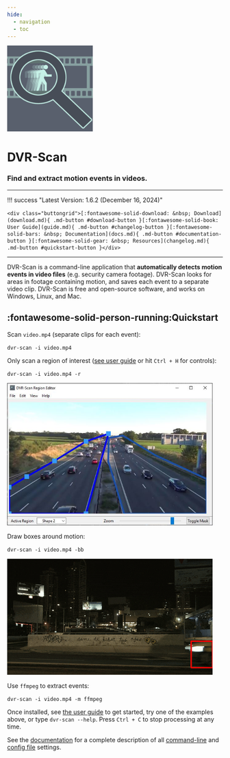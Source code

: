 ```yaml
---
hide:
  - navigation
  - toc
---
```


<img alt="DVR-Scan Logo" src="assets/dvr-scan.png" width="200rem"/>

<h1 id="dvr-scan-title">DVR-Scan</h1>
<h3 id="dvr-scan-subtitle">Find and extract motion events in videos.</h3>

------------------------------------------------------

!!! success "Latest Version: 1.6.2 (December 16, 2024)"

    <div class="buttongrid">[:fontawesome-solid-download: &nbsp; Download](download.md){ .md-button #download-button }[:fontawesome-solid-book: User Guide](guide.md){ .md-button #changelog-button }[:fontawesome-solid-bars: &nbsp; Documentation](docs.md){ .md-button #documentation-button }[:fontawesome-solid-gear: &nbsp; Resources](changelog.md){ .md-button #quickstart-button }</div>

------------------------------------------------------

DVR-Scan is a command-line application that **automatically detects motion events in video files** (e.g. security camera footage).  DVR-Scan looks for areas in footage containing motion, and saves each event to a separate video clip.  DVR-Scan is free and open-source software, and works on Windows, Linux, and Mac.

## :fontawesome-solid-person-running:Quickstart

Scan `video.mp4` (separate clips for each event):

    dvr-scan -i video.mp4

Only scan a region of interest ([see user guide](guide.md#region-editor) or hit `Ctrl + H` for controls):

    dvr-scan -i video.mp4 -r

<img alt="overlay example" src="assets/region-editor-multiple.jpg" width="480"/>

Draw boxes around motion:

    dvr-scan -i video.mp4 -bb

<img alt="overlay example" src="assets/bounding-box.gif" width="480"/>

Use `ffmpeg` to extract events:

    dvr-scan -i video.mp4 -m ffmpeg

Once installed, see [the user guide](guide.md) to get started, try one of the examples above, or type `dvr-scan --help`. Press `Ctrl + C` to stop processing at any time.

See the [documentation](docs.md) for a complete description of all [command-line](docs.md#dvr-scan-options) and [config file](docs.md#config-file) settings.
